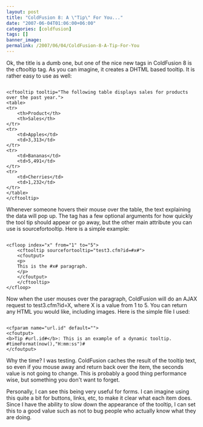```yaml
---
layout: post
title: "ColdFusion 8: A \"Tip\" For You..."
date: "2007-06-04T01:06:00+06:00"
categories: [coldfusion]
tags: []
banner_image: 
permalink: /2007/06/04/ColdFusion-8-A-Tip-For-You
---
```


Ok, the title is a dumb one, but one of the nice new tags in ColdFusion 8 is the cftooltip tag. As you can imagine, it creates a DHTML based tooltip. It is rather easy to use as well:
<!--more-->
<code>
&lt;cftooltip tooltip="The following table displays sales for products over the past year."&gt;
&lt;table&gt;
&lt;tr&gt;
	&lt;th&gt;Product&lt;/th&gt;
	&lt;th&gt;Sales&lt;/th&gt;
&lt;/tr&gt;
&lt;tr&gt;
	&lt;td&gt;Apples&lt;/td&gt;
	&lt;td&gt;3,313&lt;/td&gt;
&lt;/tr&gt;
&lt;tr&gt;
	&lt;td&gt;Bananas&lt;/td&gt;
	&lt;td&gt;5,491&lt;/td&gt;
&lt;/tr&gt;
&lt;tr&gt;
	&lt;td&gt;Cherries&lt;/td&gt;
	&lt;td&gt;1,232&lt;/td&gt;
&lt;/tr&gt;
&lt;/table&gt;
&lt;/cftooltip&gt;
</code>

Whenever someone hovers their mouse over the table, the text explaining the data will pop up. The tag has a few optional arguments for how quickly the tool tip should appear or go away, but the other main attribute you can use is sourcefortooltip. Here is a simple example:

<code>
&lt;cfloop index="x" from="1" to="5"&gt;
	&lt;cftooltip sourcefortooltip="test3.cfm?id=#x#"&gt;
	&lt;cfoutput&gt;
	&lt;p&gt;
	This is the #x# paragraph. 
	&lt;/p&gt;
	&lt;/cfoutput&gt;
	&lt;/cftooltip&gt;
&lt;/cfloop&gt;
</code>

Now when the user mouses over the paragraph, ColdFusion will do an AJAX request to test3.cfm?id=X, where X is a value from 1 to 5. You can return any HTML you would like, including images. Here is the simple file I used:

<code>
&lt;cfparam name="url.id" default=""&gt;
&lt;cfoutput&gt;
&lt;b&gt;Tip #url.id#&lt;/b&gt;: This is an example of a dynamic tooltip.
#timeFormat(now(),"H:mm:ss")#
&lt;/cfoutput&gt;
</code>

Why the time? I was testing. ColdFusion caches the result of the tooltip text, so even if you mouse away and return back over the item, the seconds value is not going to change. This is probably a good thing performance wise, but something you don't want to forget. 

Personally, I can see this being very useful for forms. I can imagine using this quite a bit for buttons, links, etc, to make it clear what each item does. Since I have the ability to slow down the appearance of the tooltip, I can set this to a good value such as not to bug people who actually know what they are doing.